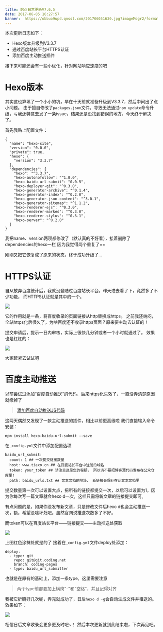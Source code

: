 ```yaml
---
title: 站点日常更新V7.6.5
date: 2017-06-05 16:27:57
banner:  https://obbuo9upd.qnssl.com/201706051630.jpg?imageMogr2/format/webp
---
```


本次更新日志如下：
- Hexo版本升级到V3.3.7
- 通过百度站长平台HTTPS认证
- 添加百度主动推送插件

接下来可能还会有一些小优化，针对网站响应速度的吧
<!--more-->

# Hexo版本

其实这也算填了一个小小的坑，早在十天前就准备升级到V3.3.7，然后中间出了点小问题。
由于擅自修改了`packages.json`文件，导致无法通过`npm update`命令升级，亏我还特意去发了一条issue，结果还是没找到错误的地方，今天终于解决了。

首先我贴上配置文件：

```
{
  "name": "hexo-site",
  "version": "0.0.0",
  "private": true,
  "hexo": {
    "version": "3.3.7"
  },
  "dependencies": {
    "hexo": "^3.3.7",
    "hexo-autonofollow": "^1.0.0",
    "hexo-baidu-url-submit": "0.0.5",
    "hexo-deployer-git": "^0.3.0",
    "hexo-generator-archive": "^0.1.4",
    "hexo-generator-index": "^0.2.0",
    "hexo-generator-json-content": "^3.0.1",
    "hexo-generator-sitemap": "^1.1.2",
    "hexo-renderer-ejs": "^0.3.0",
    "hexo-renderer-marked": "^0.3.0",
    "hexo-renderer-stylus": "^0.3.1",
    "hexo-server": "^0.2.0"
  }
}
```

我把name、version两项都修改了（默认真的不好看），接着删除了dependencies的hexo一栏
因为我觉得两个重复了==

刚刚又把它恢复成了原来的状态，终于成功升级了...

# HTTPS认证

自从放弃百度统计后，我就没登陆过百度站长平台。昨天进去看了下，竟然多了不少功能，
而HTTPS认证就是其中的一个。

![](https://obbuo9upd.qnssl.com/201706051559.PNG?imageMogr2/format/webp)

它的作用就是一条，将百度收录的页面链接从http替换成https。
之前我还纳闷，全站https化后很久了，为啥百度还不收录https页面？原来要主动去认证的！

提交申请后，提示一日内审核，实际上很快几分钟或者一个小时就通过了。
效果也是杠杠的：

![](https://obbuo9upd.qnssl.com/20170605104.PNG?imageMogr2/format/webp)

大家赶紧去试试吧

# 百度主动推送

以前尝试过添加“百度自动推送”的代码，后来https化失效了，一直没弄清楚原因就撤掉了

> [添加百度自动推送JS代码](https://www.tiexo.cn/baidu-auto-push/)

这两天偶然又发现了一款主动推送的插件，相比以前更高级啦
我们直接输入命令安装：

```
npm install hexo-baidu-url-submit --save
```
在`_config.yml`文件中添加配置选项

```
baidu_url_submit:
  count: 1 ## 一次提交链接数量
  host: www.tiexo.cn ## 在百度站长平台中注册的域名
  token: your_token ## 请注意这是您的秘钥， 所以请不要把博客源代码发布在公众仓库里!
  path: baidu_urls.txt ## 文本文档的地址， 新链接会保存在此文本文档里
```

提交数量第一次可以设置大点，把所有的链接都提交一次，以后可以设置为1，因为你每次写一篇文章就会hexo d一次，这样只需将新文章的链接提交即可。

有点问题的是，如果你没发布新文章，只是修改文件后hexo d也会主动推送一次，额，希望没啥坏处吧，虽然官网说推送次数多了不好。

而token可以在百度站长平台——链接提交——主动推送处获取

![](https://obbuo9upd.qnssl.com/201706051616.PNG?imageMogr2/format/webp)

上图红色涂抹处就是的了
接着在`_config.yml`文件deploy处添加：

```
deploy:
  - type: git
    repo: git@git.coding.net
    branch: coding-pages
  - type: baidu_url_submitter
```
也就是在原有的基础上，添加一条type，这里需要注意

> 两个type前都要加上横岗"-"和"空格"，并且记得对齐

我被它折腾好几次呢，弄完就成功了，日后`hexo d -g`会自动生成文件并推送的。
效果如下：

![](https://obbuo9upd.qnssl.com/201706051625.PNG?imageMogr2/format/webp)

相信日后文章收录会更多更及时吧~！
然后本次更新就到此结束啦，下次再见吧。




